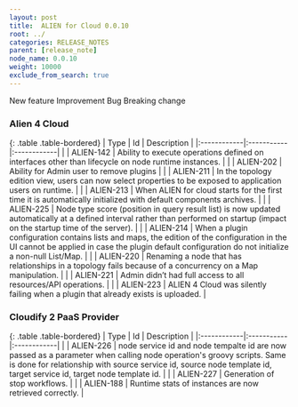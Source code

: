 ```yaml
---
layout: post
title:  ALIEN for Cloud 0.0.10
root: ../
categories: RELEASE_NOTES
parent: [release_note]
node_name: 0.0.10
weight: 10000
exclude_from_search: true
---
```





<i class="fa fa-plus text-success"></i> New feature <i class="fa fa-level-up text-primary"></i> Improvement  <i class="fa fa-bug text-danger"></i> Bug <i class="fa fa-exclamation-triangle text-warning"></i> Breaking change


### Alien 4 Cloud



  {: .table .table-bordered}
  | Type        | Id         | Description |
  |:------------|:-----------|:------------|
    |  <i class="fa fa-plus text-success"></i> | ALIEN-142 | Ability to execute operations defined on interfaces other than lifecycle on node runtime instances.  |
    |  <i class="fa fa-plus text-success"></i> | ALIEN-202 | Ability for Admin user to remove plugins  |
    |  <i class="fa fa-plus text-success"></i> | ALIEN-211 | In the topology edition view, users can now select properties to be exposed to application users on runtime.  |
    |  <i class="fa fa-plus text-success"></i> | ALIEN-213 | When ALIEN for cloud starts for the first time it is automatically initialized with default components archives.  |
        |  <i class="fa fa-level-up text-primary"></i> | ALIEN-225 | Node type score (position in query result list) is now updated automatically at a defined interval rather than performed on startup (impact on the startup time of the server).  |
      |  <i class="fa fa-bug text-danger"></i> | ALIEN-214 | When a plugin configuration contains lists and maps, the edition of the configuration in the UI cannot be applied in case the plugin default configuration do not initialize a non-null List/Map.  |
    |  <i class="fa fa-bug text-danger"></i> | ALIEN-220 | Renaming a node that has relationships in a topology fails because of a concurrency on a Map manipulation.  |
    |  <i class="fa fa-bug text-danger"></i> | ALIEN-221 | Admin didn’t had full access to all resources/API operations.  |
    |  <i class="fa fa-bug text-danger"></i> | ALIEN-223 | ALIEN 4 Cloud was silently failing when a plugin that already exists is uploaded.  |
  


### Cloudify 2 PaaS Provider



  {: .table .table-bordered}
  | Type        | Id         | Description |
  |:------------|:-----------|:------------|
    |  <i class="fa fa-plus text-success"></i> | ALIEN-226 | node service id and node tempalte id are now passed as a parameter when calling node operation's groovy scripts. Same is done for relationship with source service id, source node template id, target service id, target node template id.  |
    |  <i class="fa fa-plus text-success"></i> | ALIEN-227 | Generation of stop workflows.  |
        |  <i class="fa fa-level-up text-primary"></i> | ALIEN-188 | Runtime stats of instances are now retrieved correctly.  |
    


